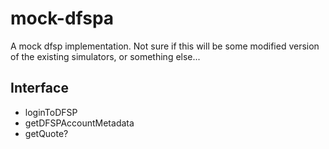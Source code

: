 # mock-dfspa

A mock dfsp implementation. Not sure if this will be some modified version of the existing simulators, or something else...


## Interface

- loginToDFSP
- getDFSPAccountMetadata
- getQuote?
